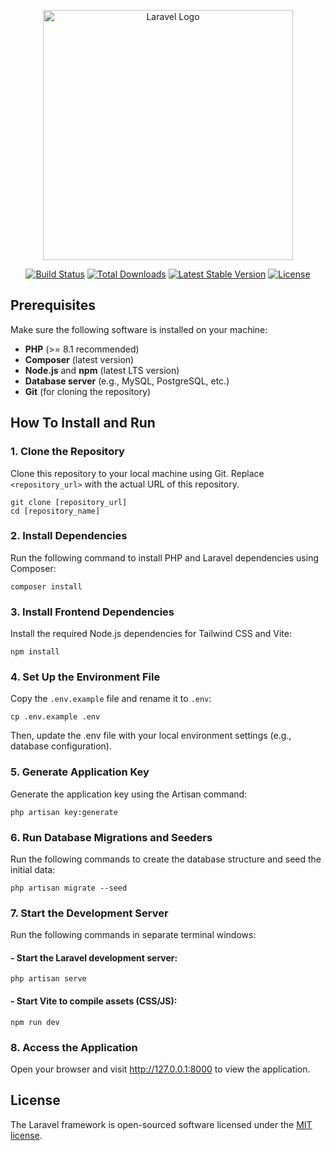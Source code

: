 <p align="center"><a href="https://laravel.com" target="_blank"><img src="https://raw.githubusercontent.com/laravel/art/master/logo-lockup/5%20SVG/2%20CMYK/1%20Full%20Color/laravel-logolockup-cmyk-red.svg" width="400" alt="Laravel Logo"></a></p>

<p align="center">
<a href="https://github.com/laravel/framework/actions"><img src="https://github.com/laravel/framework/workflows/tests/badge.svg" alt="Build Status"></a>
<a href="https://packagist.org/packages/laravel/framework"><img src="https://img.shields.io/packagist/dt/laravel/framework" alt="Total Downloads"></a>
<a href="https://packagist.org/packages/laravel/framework"><img src="https://img.shields.io/packagist/v/laravel/framework" alt="Latest Stable Version"></a>
<a href="https://packagist.org/packages/laravel/framework"><img src="https://img.shields.io/packagist/l/laravel/framework" alt="License"></a>
</p>

## Prerequisites

Make sure the following software is installed on your machine:

- **PHP** (>= 8.1 recommended)
- **Composer** (latest version)
- **Node.js** and **npm** (latest LTS version)
- **Database server** (e.g., MySQL, PostgreSQL, etc.)
- **Git** (for cloning the repository)

## How To Install and Run

### 1. Clone the Repository
Clone this repository to your local machine using Git. Replace `<repository_url>` with the actual URL of this repository.

    git clone [repository_url]
    cd [repository_name]


### 2. Install Dependencies
Run the following command to install PHP and Laravel dependencies using Composer:

    composer install

### 3. Install Frontend Dependencies
Install the required Node.js dependencies for Tailwind CSS and Vite:

    npm install

### 4. Set Up the Environment File
Copy the `.env.example` file and rename it to `.env`:

    cp .env.example .env

Then, update the .env file with your local environment settings (e.g., database configuration).

### 5. Generate Application Key
Generate the application key using the Artisan command:

    php artisan key:generate

### 6. Run Database Migrations and Seeders
Run the following commands to create the database structure and seed the initial data:

    php artisan migrate --seed

### 7. Start the Development Server
Run the following commands in separate terminal windows:
 
#### - Start the Laravel development server:
    php artisan serve
#### - Start Vite to compile assets (CSS/JS):
    npm run dev

### 8. Access the Application
Open your browser and visit http://127.0.0.1:8000 to view the application.

## License

The Laravel framework is open-sourced software licensed under the [MIT license](https://opensource.org/licenses/MIT).
